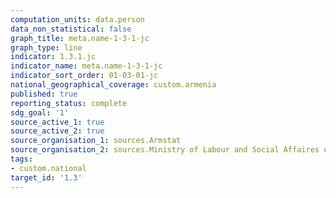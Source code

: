 ```yaml
---
computation_units: data.person
data_non_statistical: false
graph_title: meta.name-1-3-1-jc
graph_type: line
indicator: 1.3.1.jc
indicator_name: meta.name-1-3-1-jc
indicator_sort_order: 01-03-01-jc
national_geographical_coverage: custom.armenia
published: true
reporting_status: complete
sdg_goal: '1'
source_active_1: true
source_active_2: true
source_organisation_1: sources.Armstat
source_organisation_2: sources.Ministry of Labour and Social Affaires of RA
tags:
- custom.national
target_id: '1.3'
---
```

